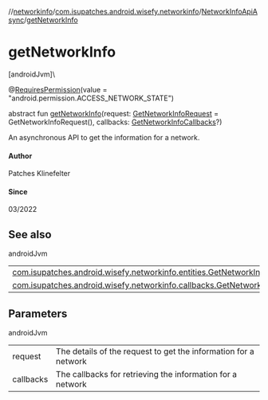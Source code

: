 //[networkinfo](../../../index.md)/[com.isupatches.android.wisefy.networkinfo](../index.md)/[NetworkInfoApiAsync](index.md)/[getNetworkInfo](get-network-info.md)

# getNetworkInfo

[androidJvm]\

@[RequiresPermission](https://developer.android.com/reference/kotlin/androidx/annotation/RequiresPermission.html)(value = &quot;android.permission.ACCESS_NETWORK_STATE&quot;)

abstract fun [getNetworkInfo](get-network-info.md)(request: [GetNetworkInfoRequest](../../com.isupatches.android.wisefy.networkinfo.entities/-get-network-info-request/index.md) = GetNetworkInfoRequest(), callbacks: [GetNetworkInfoCallbacks](../../com.isupatches.android.wisefy.networkinfo.callbacks/-get-network-info-callbacks/index.md)?)

An asynchronous API to get the information for a network.

#### Author

Patches Klinefelter

#### Since

03/2022

## See also

androidJvm

| | |
|---|---|
| [com.isupatches.android.wisefy.networkinfo.entities.GetNetworkInfoRequest](../../com.isupatches.android.wisefy.networkinfo.entities/-get-network-info-request/index.md) |  |
| [com.isupatches.android.wisefy.networkinfo.callbacks.GetNetworkInfoCallbacks](../../com.isupatches.android.wisefy.networkinfo.callbacks/-get-network-info-callbacks/index.md) |  |

## Parameters

androidJvm

| | |
|---|---|
| request | The details of the request to get the information for a network |
| callbacks | The callbacks for retrieving the information for a network |
